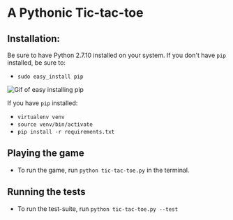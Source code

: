 # A Pythonic Tic-tac-toe
## Installation:
Be sure to have Python 2.7.10 installed on your system.
If you don't have `pip` installed, be sure to:
- `sudo easy_install pip`

![Gif of easy installing pip](https://i.stack.imgur.com/TaAFP.gif)

If you have `pip` installed:
- `virtualenv venv`
- `source venv/bin/activate`
- `pip install -r requirements.txt`

## Playing the game
- To run the game, run `python tic-tac-toe.py` in the terminal.

## Running the tests
- To run the test-suite, run `python tic-tac-toe.py --test`
